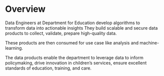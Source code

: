 # Overview

Data Engineers at Department for Education develop algorithms to transform data into actionable insights They build scalable and secure data products to collect, validate, prepare high-quality data. 

These products are then consumed for use case like analysis and machine-learning. 

The data products enable the department to leverage data to inform policymaking, drive innovation in children’s services, ensure excellent standards of education, training, and care.
